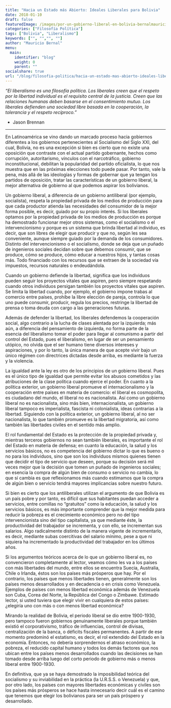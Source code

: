 ```yaml
---
title: "Hacia un Estado más Abierto: Ideales Liberales para Bolivia"
date: 2018-01-10
draft: false
featuredImage: /images/por-un-gobierno-liberal-en-bolivia-bernalmauricio.jpg
categories: ["Filosofía Política"]
tags: ["Bolivia", "Liberalismo"]
keywords: ["", "","", ""]
author: "Mauricio Bernal"
menu:
  main:
    identifier: "blog"
    weight: 0 
    parent: ""
socialshare: true
url: "/blog/filosofia-politica/hacia-un-estado-mas-abierto-ideales-liberales-para-bolivia/"
---
```


*“El liberalismo es una filosofía política. Los liberales creen que el respeto por la libertad individual es el requisito central de la justicia. Creen que las relaciones humanas deben basarse en el consentimiento mutuo. Los liberales defienden una sociedad libre basada en la cooperación, la tolerancia y el respeto recíproco.”*

- Jason Brennan

--- 

En Latinoamérica se vino dando un marcado proceso hacia gobiernos diferentes a los gobiernos pertenecientes al Socialismo del Siglo XXI, del cual, Bolivia, no es una excepción si bien es cierto que no existe una oposición que contraste con el actual partido gobernante, hechos como corrupción, autoritarismo, vínculos con el narcotráfico, gobierno inconstitucional, debilitan la popularidad del partido oficialista, lo que nos muestra que en las próximas elecciones todo puede pasar. Por tanto, vale la pena, más allá de las ideologías y formas de gobernar que ya tengan los partidos de oposición, tratar las características de un gobierno liberal, la mejor alternativa de gobierno al que podemos aspirar los bolivianos.

Un gobierno liberal, a diferencia de un gobierno antiliberal (por ejemplo, socialista), respeta la propiedad privada de los medios de producción para que cada productor atienda las necesidades del consumidor de la mejor forma posible, es decir, guiado por su propio interés. Si los liberales optamos por la propiedad privada de los medios de producción es porque ha demostrado funcionar mejor otros sistemas, como el socialismo o el intervencionismo y porque es un sistema que brinda libertad al individuo, es decir, que son libres de elegir que producir y que no, según les sea conveniente, aunque siempre guiado por la demanda de los consumidores. Distinto del intervencionismo o el socialismo, donde se deja que un puñado de ingenieros sociales decidan sobre que debemos consumir, que se produce, cómo se produce, cómo educar a nuestros hijos, y tantas cosas más. Todo financiado con los recursos que se extraen de la sociedad vía impuestos, recursos naturales o endeudándola.

Cuando un gobierno defiende la libertad, significa que los individuos pueden seguir los proyectos vitales que aspiren, pero siempre respetando cuando otros individuos persigan también los proyectos vitales que aspiren. Se limita la libertad cuando, por ejemplo, el gobierno impone trabas al comercio entre países, prohíbe la libre elección de pareja, controla lo que uno puede consumir, producir, regula los precios, restringe la libertad de prensa o toma deuda con cargo a las generaciones futuras.

Además de defender la libertad, los liberales defendemos la cooperación social, algo contrario a la lucha de clases alentada por la izquierda; más aún, a diferencia del pensamiento de izquierda, no forma parte de la esencia del liberalismo tomar el poder para llegar al comunismo a partir del control del Estado, pues el liberalismo, en lugar de ser un pensamiento utópico, no olvida que el ser humano tiene diversos intereses y aspiraciones, y por lo tanto, la única manera de que acepte vivir bajo un único régimen con directrices dictadas desde arriba, es mediante la fuerza y la violencia.

La igualdad ante la ley es otro de los principios de un gobierno liberal. Pues es el único tipo de igualdad que permite evitar los abusos cometidos y las atribuciones de la clase política cuando ejerce el poder. En cuanto a la política exterior, un gobierno liberal promueve el internacionalismo y la cooperación entre países en materia de comercio: el liberal es cosmopolita, es ciudadano del mundo, el liberal no es nacionalista. Así como un gobierno liberal no es nacionalista, sino más bien, internacionalista, un gobierno liberal tampoco es imperialista, fascista ni colonialista, ideas contrarias a la libertad. Siguiendo con la política exterior, un gobierno liberal, al no ser nacionalista, lo que también promueve es la libertad migratoria, así como también las libertades civiles en el sentido más amplio.

El rol fundamental del Estado es la protección de la propiedad privada y, mientras terceros gobiernos no sean también liberales, es importante el rol del Estado en materia de defensa; en cuanto la educación, la salud y los servicios básicos, no es competencia del gobierno dictar lo que es bueno o no para los individuos, sino que son los individuos mismos quienes tienen que decidir el tipo de servicio que deseen, porque su decisión será mil veces mejor que la decisión que tomen un puñado de ingenieros sociales; en esencia la compra de algún bien de consumo o servicio no cambia, lo que sí cambia es que reflexionamos más cuando estimamos que la compra de algún bien o servicio tendrá mayores implicancias sobre nuestro futuro.

Si bien es cierto que los antiliberales utilizan el argumento de que Bolivia es un país pobre y por tanto, es difícil que sus habitantes puedan acceder a servicios, entre comillas no “gratuitos” como la educación, la salud y los servicios básicos, es más importante comprender que la mejor medida para reducir la pobreza es el crecimiento económico pero no del tipo intervencionista sino del tipo capitalista, ya que mediante éste, la productividad del trabajador se incrementa, y con ello, se incrementan sus salarios. Algo radicalmente distinto de la manera vigente de incrementarlo, es decir, mediante subas coercitivas del salario mínimo, pese a que ni siquiera ha incrementado la productividad del trabajador en los últimos años.

Si los argumentos teóricos acerca de lo que un gobierno liberal es, no convencieron completamente al lector, veamos cómo les va a los países con más libertades del mundo, entre ellos se encuentra Suecia, Australia, Chile o Irlanda, éstos son los países más prósperos que hay. Por el contrario, los países que menos libertades tienen, generalmente son los países menos desarrollados y en decadencia o en crisis como Venezuela. Ejemplos de países con menos libertad económica además de Venezuela son Cuba, Corea del Norte, la República del Congo o Zimbawe. Estimado lector, si usted tuviera que elegir vivir en cualquiera de estos países: ¿elegiría uno con más o con menos libertad económica?

Mirando la realidad de Bolivia, el periodo liberal se dio entre 1900-1930, pero tampoco fueron gobiernos genuinamente liberales porque también existió el corporativismo, tráfico de influencias, control de divisas, centralización de la banca, o déficits fiscales permanentes. A partir de ese momento predominó el estatismo, es decir, el rol extendido del Estado en la economía. Entonces, no debería sorprendernos el atraso económico, la pobreza, el reducido capital humano y todos los demás factores que nos ubican entre los países menos desarrollados cuando las decisiones se han tomado desde arriba luego del corto periodo de gobierno más o menos liberal entre 1900-1930.

En definitiva, que ya se haya demostrado la imposibilidad teórica del socialismo y su inviabilidad en la práctica (la U.R.S.S. o Venezuela) y que, por otro lado, los países con mayores libertades económicas y civiles son los países más prósperos se hace hasta innecesario decir cuál es el camino que tenemos que elegir los bolivianos para ser un país próspero y desarrollado.
